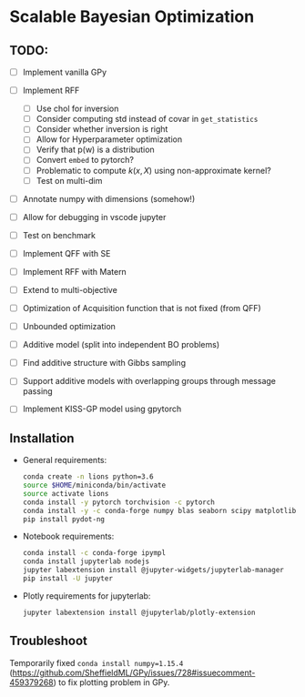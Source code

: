 # Scalable Bayesian Optimization


## TODO:

- [ ] Implement vanilla GPy
- [ ] Implement RFF
  - [ ] Use chol for inversion
  - [ ] Consider computing std instead of covar in `get_statistics`
  - [ ] Consider whether inversion is right
  - [ ] Allow for Hyperparameter optimization
  - [ ] Verify that p(w) is a distribution
  - [ ] Convert `embed` to pytorch?
  - [ ] Problematic to compute $k(x,X)$ using non-approximate 
  kernel?
  - [ ] Test on multi-dim
- [ ] Annotate numpy with dimensions (somehow!)
- [ ] Allow for debugging in vscode jupyter
- [ ] Test on benchmark
- [ ] Implement QFF with SE
- [ ] Implement RFF with Matern
- [ ] Extend to multi-objective
- [ ] Optimization of Acquisition function that is not fixed (from QFF)
- [ ] Unbounded optimization
- [ ] Additive model (split into independent BO problems)
- [ ] Find additive structure with Gibbs sampling
- [ ] Support additive models with overlapping groups through message passing

- [ ] Implement KISS-GP model using gpytorch


## Installation


- General requirements:
  ```bash
  conda create -n lions python=3.6
  source $HOME/miniconda/bin/activate
  source activate lions
  conda install -y pytorch torchvision -c pytorch
  conda install -y -c conda-forge numpy blas seaborn scipy matplotlib pandas gpy
  pip install pydot-ng
  ```

- Notebook requirements:
  ```bash
  conda install -c conda-forge ipympl
  conda install jupyterlab nodejs
  jupyter labextension install @jupyter-widgets/jupyterlab-manager
  pip install -U jupyter
  ```

- Plotly requirements for jupyterlab:  
  ```bash
  jupyter labextension install @jupyterlab/plotly-extension
  ```

## Troubleshoot

  Temporarily fixed `conda install numpy=1.15.4` (https://github.com/SheffieldML/GPy/issues/728#issuecomment-459379268) to fix plotting problem in GPy.
